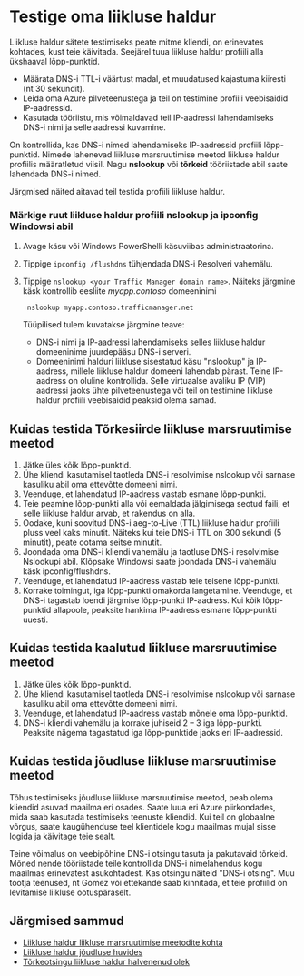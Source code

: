 <properties
    pageTitle="Testimine liikluse haldur sätted | Microsoft Azure'i"
    description="See artikkel aitab teil testida liikluse haldur sätted"
    services="traffic-manager"
    documentationCenter=""
    authors="sdwheeler"
    manager="carmonm"
    editor=""
/>
<tags
    ms.service="traffic-manager"
    ms.devlang="na"
    ms.topic="article"
    ms.tgt_pltfrm="na"
    ms.workload="infrastructure-services"
    ms.date="10/11/2016"
    ms.author="sewhee"
/>

# <a name="test-your-traffic-manager-settings"></a>Testige oma liikluse haldur

Liikluse haldur sätete testimiseks peate mitme kliendi, on erinevates kohtades, kust teie käivitada. Seejärel tuua liikluse haldur profiili alla ükshaaval lõpp-punktid.

* Määrata DNS-i TTL-i väärtust madal, et muudatused kajastuma kiiresti (nt 30 sekundit).
* Leida oma Azure pilveteenustega ja teil on testimine profiili veebisaidid IP-aadressid.
* Kasutada tööriistu, mis võimaldavad teil IP-aadressi lahendamiseks DNS-i nimi ja selle aadressi kuvamine.

On kontrollida, kas DNS-i nimed lahendamiseks IP-aadressid profiili lõpp-punktid. Nimede lahenevad liikluse marsruutimise meetod liikluse haldur profiilis määratletud viisil. Nagu **nslookup** või **tõrkeid** tööriistade abil saate lahendada DNS-i nimed.

Järgmised näited aitavad teil testida profiili liikluse haldur.

### <a name="check-traffic-manager-profile-using-nslookup-and-ipconfig-in-windows"></a>Märkige ruut liikluse haldur profiili nslookup ja ipconfig Windowsi abil

1. Avage käsu või Windows PowerShelli käsuviibas administraatorina.
2. Tippige `ipconfig /flushdns` tühjendada DNS-i Resolveri vahemälu.
3. Tippige `nslookup <your Traffic Manager domain name>`. Näiteks järgmine käsk kontrollib eesliite *myapp.contoso* domeeninimi

        nslookup myapp.contoso.trafficmanager.net

    Tüüpilised tulem kuvatakse järgmine teave:

    * DNS-i nimi ja IP-aadressi lahendamiseks selles liikluse haldur domeeninime juurdepääsu DNS-i serveri.
    * Domeeninimi halduri liikluse sisestatud käsu "nslookup" ja IP-aadress, millele liikluse haldur domeeni lahendab pärast. Teine IP-aadress on oluline kontrollida. Selle virtuaalse avaliku IP (VIP) aadressi jaoks ühte pilveteenustega või teil on testimine liikluse haldur profiili veebisaidid peaksid olema samad.

## <a name="how-to-test-the-failover-traffic-routing-method"></a>Kuidas testida Tõrkesiirde liikluse marsruutimise meetod

1. Jätke üles kõik lõpp-punktid.
2. Ühe kliendi kasutamisel taotleda DNS-i resolvimise nslookup või sarnase kasuliku abil oma ettevõtte domeeni nimi.
3. Veenduge, et lahendatud IP-aadress vastab esmane lõpp-punkti.
4. Teie peamine lõpp-punkti alla või eemaldada jälgimisega seotud faili, et selle liikluse haldur arvab, et rakendus on alla.
5. Oodake, kuni soovitud DNS-i aeg-to-Live (TTL) liikluse haldur profiili pluss veel kaks minutit. Näiteks kui teie DNS-i TTL on 300 sekundi (5 minutit), peate ootama seitse minutit.
6. Joondada oma DNS-i kliendi vahemälu ja taotluse DNS-i resolvimise Nslookupi abil. Klõpsake Windowsi saate joondada DNS-i vahemälu käsk ipconfig/flushdns.
7. Veenduge, et lahendatud IP-aadress vastab teie teisene lõpp-punkti.
8. Korrake toimingut, iga lõpp-punkti omakorda langetamine. Veenduge, et DNS-i tagastab loendi järgmise lõpp-punkti IP-aadress. Kui kõik lõpp-punktid allapoole, peaksite hankima IP-aadress esmane lõpp-punkti uuesti.

## <a name="how-to-test-the-weighted-traffic-routing-method"></a>Kuidas testida kaalutud liikluse marsruutimise meetod

1. Jätke üles kõik lõpp-punktid.
2. Ühe kliendi kasutamisel taotleda DNS-i resolvimise nslookup või sarnase kasuliku abil oma ettevõtte domeeni nimi.
3. Veenduge, et lahendatud IP-aadress vastab mõnele oma lõpp-punktid.
4. DNS-i kliendi vahemälu ja korrake juhiseid 2 – 3 iga lõpp-punkti. Peaksite nägema tagastatud iga lõpp-punktide jaoks eri IP-aadressid.

## <a name="how-to-test-the-performance-traffic-routing-method"></a>Kuidas testida jõudluse liikluse marsruutimise meetod

Tõhus testimiseks jõudluse liikluse marsruutimise meetod, peab olema kliendid asuvad maailma eri osades. Saate luua eri Azure piirkondades, mida saab kasutada testimiseks teenuste kliendid. Kui teil on globaalne võrgus, saate kaugühenduse teel klientidele kogu maailmas mujal sisse logida ja käivitage teie sealt.

Teine võimalus on veebipõhine DNS-i otsingu tasuta ja pakutavaid tõrkeid. Mõned nende tööriistade teile kontrollida DNS-i nimelahendus kogu maailmas erinevatest asukohtadest. Kas otsingu näiteid "DNS-i otsing". Muu tootja teenused, nt Gomez või ettekande saab kinnitada, et teie profiilid on levitamise liikluse ootuspäraselt.

## <a name="next-steps"></a>Järgmised sammud

* [Liikluse haldur liikluse marsruutimise meetodite kohta](traffic-manager-routing-methods.md)
* [Liikluse haldur jõudluse huvides](traffic-manager-performance-considerations.md)
* [Tõrkeotsingu liikluse haldur halvenenud olek](traffic-manager-troubleshooting-degraded.md)




